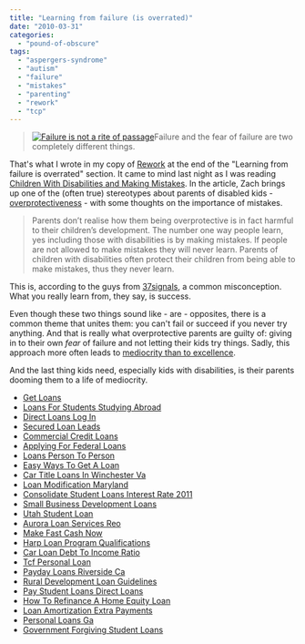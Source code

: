 ```yaml
---
title: "Learning from failure (is overrated)"
date: "2010-03-31"
categories: 
  - "pound-of-obscure"
tags: 
  - "aspergers-syndrome"
  - "autism"
  - "failure"
  - "mistakes"
  - "parenting"
  - "rework"
  - "tcp"
---
```


> [![Failure is not a rite of passage](images/4419050324_7f870df7f8_m.jpg "Failure is not a rite of passage")](http://www.flickr.com/photos/37s/4419050324/in/set-72157623458720373)Failure and the fear of failure are two completely different things.

That's what I wrote in my copy of [Rework](http://www.amazon.com/gp/product/0307463745?ie=UTF8&tag=gbrettmiller-20&linkCode=as2&camp=1789&creative=9325&creativeASIN=0307463745) at the end of the "Learning from failure is overrated" section. It came to mind last night as I was reading [Children With Disabilities and Making Mistakes](http://www.aspieweb.net/protecting-children-disability-mistakes/). In the article, Zach brings up one of the (often true) stereotypes about parents of disabled kids - [overprotectiveness](http://blog.gbrettmiller.com/autism-and-the-helicopter-parent/) - with some thoughts on the importance of mistakes.

> Parents don’t realise how them being overprotective is in fact harmful to their children’s development. The number one way people learn, yes including those with disabilities is by making mistakes. If people are not allowed to make mistakes they will never learn. Parents of children with disabilities often protect their children from being able to make mistakes, thus they never learn.

This is, according to the guys from [37signals](http://www.37signals.com/rework), a common misconception. What you really learn from, they say, is success.

Even though these two things sound like - are - opposites, there is a common theme that unites them: you can't fail or succeed if you never try anything. And that is really what overprotective parents are guilty of: giving in to their own _fear_ of failure and not letting their kids try things. Sadly, this approach more often leads to [mediocrity than to excellence](http://blog.gbrettmiller.com/which-do-you-fear-more-failure-or-mediocrity/).

And the last thing kids need, especially kids with disabilities, is their parents dooming them to a life of mediocrity.

- [Get Loans](http://www.mariebo.org/?Get-Loans)
- [Loans For Students Studying Abroad](http://www.amarysia.gr/?Loans-For-Students-Studying-Abroad)
- [Direct Loans Log In](http://gbbkolejka.pl/?Direct-Loans-Log-In)
- [Secured Loan Leads](http://usasportgroup.com/?Secured-Loan-Leads)
- [Commercial Credit Loans](http://usasportgroup.com/?Commercial-Credit-Loans)
- [Applying For Federal Loans](http://www.franklinny.org/?Applying-For-Federal-Loans)
- [Loans Person To Person](http://usasportgroup.com/?Loans-Person-To-Person)
- [Easy Ways To Get A Loan](http://www.consejocafe.org/?Easy-Ways-To-Get-A-Loan)
- [Car Title Loans In Winchester Va](http://www.consejocafe.org/?Car-Title-Loans-In-Winchester-Va)
- [Loan Modification Maryland](http://usasportgroup.com/?Loan-Modification-Maryland)
- [Consolidate Student Loans Interest Rate 2011](http://www.franklinny.org/?Consolidate-Student-Loans-Interest-Rate-2011)
- [Small Business Development Loans](http://www.franklinny.org/?Small-Business-Development-Loans)
- [Utah Student Loan](http://usasportgroup.com/?Utah-Student-Loan)
- [Aurora Loan Services Reo](http://www.mariebo.org/?Aurora-Loan-Services-Reo)
- [Make Fast Cash Now](http://gbbkolejka.pl/?Make-Fast-Cash-Now)
- [Harp Loan Program Qualifications](http://usasportgroup.com/?Harp-Loan-Program-Qualifications)
- [Car Loan Debt To Income Ratio](http://gbbkolejka.pl/?Car-Loan-Debt-To-Income-Ratio)
- [Tcf Personal Loan](http://www.amarysia.gr/?Tcf-Personal-Loan)
- [Payday Loans Riverside Ca](http://usasportgroup.com/?Payday-Loans-Riverside-Ca)
- [Rural Development Loan Guidelines](http://www.amarysia.gr/?Rural-Development-Loan-Guidelines)
- [Pay Student Loans Direct Loans](http://gbbkolejka.pl/?Pay-Student-Loans-Direct-Loans)
- [How To Refinance A Home Equity Loan](http://www.mariebo.org/?How-To-Refinance-A-Home-Equity-Loan)
- [Loan Amortization Extra Payments](http://usasportgroup.com/?Loan-Amortization-Extra-Payments)
- [Personal Loans Ga](http://www.mariebo.org/?Personal-Loans-Ga)
- [Government Forgiving Student Loans](http://www.amarysia.gr/?Government-Forgiving-Student-Loans)
